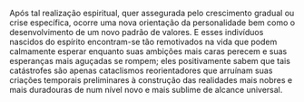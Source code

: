 ﻿Após tal realização espiritual, quer assegurada pelo crescimento gradual ou crise específica, ocorre uma nova orientação da personalidade bem como o desenvolvimento de um novo padrão de valores. E esses indivíduos nascidos do espírito encontram-se tão remotivados na vida que podem calmamente esperar enquanto suas ambições mais caras perecem e suas esperanças mais aguçadas se rompem; eles positivamente sabem que tais catástrofes são apenas cataclismos reorientadores que arruínam suas criações temporais preliminares à construção das realidades mais nobres e mais duradouras de num nível novo e mais sublime de alcance universal.

